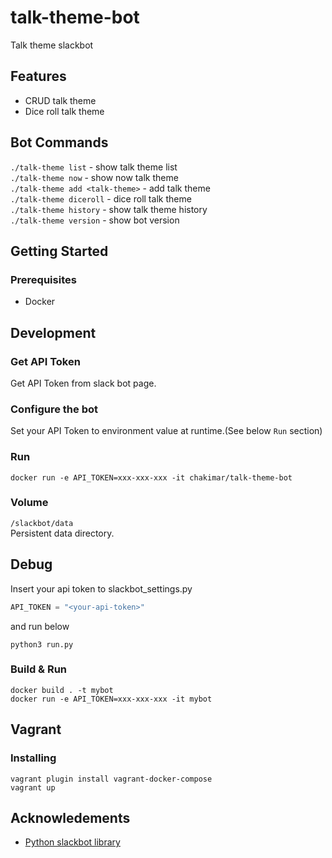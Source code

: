 # talk-theme-bot
Talk theme slackbot

## Features
* CRUD talk theme
* Dice roll talk theme

## Bot Commands
`./talk-theme list` - show talk theme list  
`./talk-theme now` - show now talk theme  
`./talk-theme add <talk-theme>` - add talk theme  
`./talk-theme diceroll` - dice roll talk theme  
`./talk-theme history` - show talk theme history  
`./talk-theme version` - show bot version  

## Getting Started

### Prerequisites
* Docker


## Development

### Get API Token

Get API Token from slack bot page.


### Configure the bot

Set your API Token to environment value at runtime.(See below `Run` section)

### Run
```
docker run -e API_TOKEN=xxx-xxx-xxx -it chakimar/talk-theme-bot
```

### Volume
`/slackbot/data`  
Persistent data directory.


##  Debug
Insert your api token to slackbot_settings.py
```python:slackbot_settings.py
API_TOKEN = "<your-api-token>"
```

and run below

```
python3 run.py
```

### Build & Run
```
docker build . -t mybot
docker run -e API_TOKEN=xxx-xxx-xxx -it mybot
```


## Vagrant

### Installing
```
vagrant plugin install vagrant-docker-compose
vagrant up
```

## Acknowledements
* [Python slackbot library](https://github.com/lins05/slackbot)
